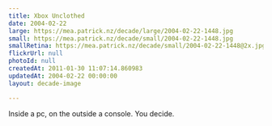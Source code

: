 ```yaml
---
title: Xbox Unclothed
date: 2004-02-22
large: https://mea.patrick.nz/decade/large/2004-02-22-1448.jpg
small: https://mea.patrick.nz/decade/small/2004-02-22-1448.jpg
smallRetina: https://mea.patrick.nz/decade/small/2004-02-22-1448@2x.jpg
flickrUrl: null
photoId: null
createdAt: 2011-01-30 11:07:14.860983
updatedAt: 2004-02-22 00:00:00
layout: decade-image

---
```

Inside a pc, on the outside a console. You decide.
